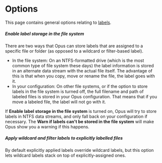 # Options

This page contains general options relating to [labels](/Manual/file_operations/labels.md).

##### Enable label storage in the file system

There are two ways that Opus can store labels that are assigned to a specific file or folder (as opposed to a wildcard or filter-based label).

- In the file system: On an NTFS-formatted drive (which is the most common type of file system these days) the label information is stored in an alternate data stream with the actual file itself. The advantage of this is that when you copy, move or rename the file, the label goes with it.
- In your configuration: On other file systems, or if the option to store labels in the file system is turned off, the full filename and path of labeled files is stored in your Opus configuration. That means that if you move a labeled file, the label will not go with it.

If **Enable label storage in the file system** is turned on, Opus will try to store labels in NTFS data streams, and only fall back on your configuration if necessary. The **Warn if labels can't be stored in the file system** will make Opus show you a warning if this happens.

##### Apply wildcard and filter labels to explicitly labelled files

By default explicitly applied labels override wildcard labels, but this option lets wildcard labels stack on top of explicitly-assigned ones.
